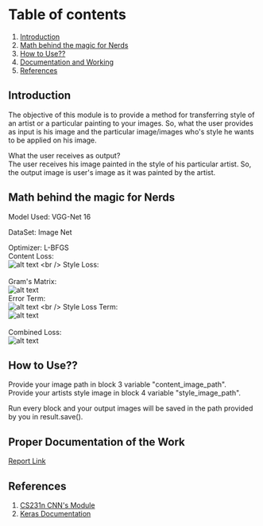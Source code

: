 # Table of contents
1. [Introduction](#introduction)
2. [Math behind the magic for Nerds](#paragraph2)
3. [How to Use??](#paragraph3)
3. [Documentation and Working](#paragraph4)
4. [References](#paragraph5)

## Introduction <a name="introduction"></a>
The objective of this module is to provide a method for transferring style of an artist or a particular painting to your images. So, what the user provides as input is his image and the particular image/images who's style he wants to be applied on his image.

What the user receives as output? <br />
The user receives his image painted in the style of his particular artist. So, the output image is user's image as it was painted by the artist.

## Math behind the magic for Nerds <a name="paragraph2"></a>
Model Used: VGG-Net 16 <br />
<!-- ![alt text](https://neurohive.io/wp-content/uploads/2018/11/vgg16-1-e1542731207177.png) -->
DataSet: Image Net <br />
<!-- ![Image Net Dataset](https://www.researchgate.net/profile/Khalid_Elasnaoui/publication/325155660/figure/fig5/AS:670718329102351@1536923119570/Example-of-images-of-dataset-ImageNet.png) -->
Optimizer: L-BFGS <br />
Content Loss: <br />
![alt text](https://latex.codecogs.com/svg.latex?L_{content}%20=%20\frac{1}{2}%20\sum_{i,j}%20(F_{ij}^l%20-%20P_{ij}^l)^2)
<br />
Style Loss:<br /> <br />
Gram's Matrix: <br />
![alt text](https://latex.codecogs.com/svg.latex?G_{ij}^l%20=%20\sum_{k}%20F_{ik}^l%20F_{jk}^l)
<br />
Error Term:<br />
![alt text](https://latex.codecogs.com/svg.latex?E_{l}%20=%20\frac{1}{4%20N_{l}^2%20M_{l}^2}%20\sum_{i,j}%20(G_{ij}^l%20-%20A_{ij}^l)^2)
<br />
Style Loss Term: <br />
![alt text](https://latex.codecogs.com/svg.latex?L_{style}%20=%20\sum_{l%20=0}^l%20E_{l})
<br /> <br />
Combined Loss:<br />
![alt text](https://latex.codecogs.com/svg.latex?L_{total}%20=%20\alpha%20L_{content}%20+%20\beta%20L_{style})
<br />
## How to Use?? <a name="paragraph3"></a>
Provide your image path in block 3 variable "content_image_path". 
<br />
Provide your artists style image in block 4 variable "style_image_path".

Run every block and your output images will be saved in the path provided by you in result.save().
## Proper Documentation of the Work <a name="paragraph4"></a>
[Report Link](https://drive.google.com/file/d/1I8J6vcfEjYT-KKdbooetED1NFd03C3jV/view?usp=sharing)

## References <a name="paragraph5"></a>
1. [CS231n CNN's Module](http://cs231n.github.io/convolutional-networks/) 
2. [Keras Documentation](https://keras.io/)